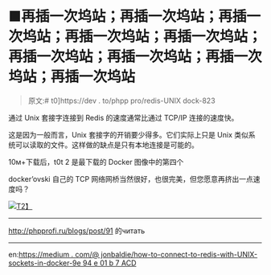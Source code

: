 # ■再插一次坞站；再插一次坞站；再插一次坞站；再插一次坞站；再插一次坞站；再插一次坞站；再插一次坞站；再插一次坞站；再插一次坞站

> 原文:# t0]https://dev . to/phpp pro/redis-UNIX dock-823

通过 Unix 套接字连接到 Redis 的速度通常比通过 TCP/IP 连接的速度快。

这是因为一般而言，Unix 套接字的开销要少得多。它们实际上只是 Unix 类似系统可以读取的文件。这样做的缺点是只有本地连接是可能的。

10м+下载后，t0t 2 是最下载的 Docker 图像中的第四个

docker’ovski 自己的 TCP 网络网桥当然很好，也很完美，但您愿意再挤出一点速度吗？

[![](../Images/7c736778c7a342c391a0edc04a24bfc6.png)T2】](https://res.cloudinary.com/practicaldev/image/fetch/s--ZG6YLyN1--/c_limit%2Cf_auto%2Cfl_progressive%2Cq_auto%2Cw_880/http://phpprofi.ru/resources/img/blogs/3628892c-62be-4c36-8b66-5dc2aa3388e5.jpeg)

* * *

http://phpprofi.ru/blogs/post/91 的читать

* * *

en:[https://medium . com/@ jonbaldie/how-to-connect-to-redis-with-UNIX-sockets-in-docker-9e 94 e 01 b 7 ACD](https://medium.com/@jonbaldie/how-to-connect-to-redis-with-unix-sockets-in-docker-9e94e01b7acd)